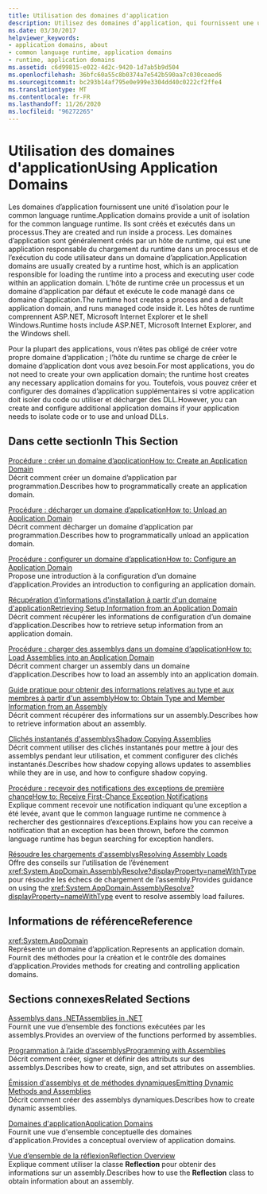 ```yaml
---
title: Utilisation des domaines d'application
description: Utilisez des domaines d’application, qui fournissent une unité d’isolation pour le common language runtime (CLR). Les domaines d’application sont créés et exécutés à l’intérieur d’un processus.
ms.date: 03/30/2017
helpviewer_keywords:
- application domains, about
- common language runtime, application domains
- runtime, application domains
ms.assetid: c6d99815-e022-4d2c-9420-1d7ab5b9d504
ms.openlocfilehash: 36bfc60a55c8b0374a7e542b590aa7c030ceaed6
ms.sourcegitcommit: bc293b14af795e0e999e3304dd40c0222cf2ffe4
ms.translationtype: MT
ms.contentlocale: fr-FR
ms.lasthandoff: 11/26/2020
ms.locfileid: "96272265"
---
```

# <a name="using-application-domains"></a><span data-ttu-id="0195c-104">Utilisation des domaines d'application</span><span class="sxs-lookup"><span data-stu-id="0195c-104">Using Application Domains</span></span>

<span data-ttu-id="0195c-105">Les domaines d’application fournissent une unité d’isolation pour le common language runtime.</span><span class="sxs-lookup"><span data-stu-id="0195c-105">Application domains provide a unit of isolation for the common language runtime.</span></span> <span data-ttu-id="0195c-106">Ils sont créés et exécutés dans un processus.</span><span class="sxs-lookup"><span data-stu-id="0195c-106">They are created and run inside a process.</span></span> <span data-ttu-id="0195c-107">Les domaines d’application sont généralement créés par un hôte de runtime, qui est une application responsable du chargement du runtime dans un processus et de l’exécution du code utilisateur dans un domaine d’application.</span><span class="sxs-lookup"><span data-stu-id="0195c-107">Application domains are usually created by a runtime host, which is an application responsible for loading the runtime into a process and executing user code within an application domain.</span></span> <span data-ttu-id="0195c-108">L’hôte de runtime crée un processus et un domaine d’application par défaut et exécute le code managé dans ce domaine d’application.</span><span class="sxs-lookup"><span data-stu-id="0195c-108">The runtime host creates a process and a default application domain, and runs managed code inside it.</span></span> <span data-ttu-id="0195c-109">Les hôtes de runtime comprennent ASP.NET, Microsoft Internet Explorer et le shell Windows.</span><span class="sxs-lookup"><span data-stu-id="0195c-109">Runtime hosts include ASP.NET, Microsoft Internet Explorer, and the Windows shell.</span></span>  
  
<span data-ttu-id="0195c-110">Pour la plupart des applications, vous n’êtes pas obligé de créer votre propre domaine d’application ; l’hôte du runtime se charge de créer le domaine d’application dont vous avez besoin.</span><span class="sxs-lookup"><span data-stu-id="0195c-110">For most applications, you do not need to create your own application domain; the runtime host creates any necessary application domains for you.</span></span> <span data-ttu-id="0195c-111">Toutefois, vous pouvez créer et configurer des domaines d’application supplémentaires si votre application doit isoler du code ou utiliser et décharger des DLL.</span><span class="sxs-lookup"><span data-stu-id="0195c-111">However, you can create and configure additional application domains if your application needs to isolate code or to use and unload DLLs.</span></span>  
  
## <a name="in-this-section"></a><span data-ttu-id="0195c-112">Dans cette section</span><span class="sxs-lookup"><span data-stu-id="0195c-112">In This Section</span></span>  

[<span data-ttu-id="0195c-113">Procédure : créer un domaine d’application</span><span class="sxs-lookup"><span data-stu-id="0195c-113">How to: Create an Application Domain</span></span>](how-to-create-an-application-domain.md)  
<span data-ttu-id="0195c-114">Décrit comment créer un domaine d’application par programmation.</span><span class="sxs-lookup"><span data-stu-id="0195c-114">Describes how to programmatically create an application domain.</span></span>  
  
[<span data-ttu-id="0195c-115">Procédure : décharger un domaine d’application</span><span class="sxs-lookup"><span data-stu-id="0195c-115">How to: Unload an Application Domain</span></span>](how-to-unload-an-application-domain.md)  
<span data-ttu-id="0195c-116">Décrit comment décharger un domaine d’application par programmation.</span><span class="sxs-lookup"><span data-stu-id="0195c-116">Describes how to programmatically unload an application domain.</span></span>  
  
[<span data-ttu-id="0195c-117">Procédure : configurer un domaine d’application</span><span class="sxs-lookup"><span data-stu-id="0195c-117">How to: Configure an Application Domain</span></span>](how-to-configure-an-application-domain.md)  
<span data-ttu-id="0195c-118">Propose une introduction à la configuration d’un domaine d’application.</span><span class="sxs-lookup"><span data-stu-id="0195c-118">Provides an introduction to configuring an application domain.</span></span>  
  
[<span data-ttu-id="0195c-119">Récupération d'informations d'installation à partir d'un domaine d'application</span><span class="sxs-lookup"><span data-stu-id="0195c-119">Retrieving Setup Information from an Application Domain</span></span>](retrieve-setup-information.md)  
<span data-ttu-id="0195c-120">Décrit comment récupérer les informations de configuration d’un domaine d’application.</span><span class="sxs-lookup"><span data-stu-id="0195c-120">Describes how to retrieve setup information from an application domain.</span></span>  
  
[<span data-ttu-id="0195c-121">Procédure : charger des assemblys dans un domaine d’application</span><span class="sxs-lookup"><span data-stu-id="0195c-121">How to: Load Assemblies into an Application Domain</span></span>](how-to-load-assemblies-into-an-application-domain.md)  
<span data-ttu-id="0195c-122">Décrit comment charger un assembly dans un domaine d’application.</span><span class="sxs-lookup"><span data-stu-id="0195c-122">Describes how to load an assembly into an application domain.</span></span>  
  
[<span data-ttu-id="0195c-123">Guide pratique pour obtenir des informations relatives au type et aux membres à partir d'un assembly</span><span class="sxs-lookup"><span data-stu-id="0195c-123">How to: Obtain Type and Member Information from an Assembly</span></span>](../reflection-and-codedom/get-type-member-information.md)  
<span data-ttu-id="0195c-124">Décrit comment récupérer des informations sur un assembly.</span><span class="sxs-lookup"><span data-stu-id="0195c-124">Describes how to retrieve information about an assembly.</span></span>  
  
[<span data-ttu-id="0195c-125">Clichés instantanés d'assemblys</span><span class="sxs-lookup"><span data-stu-id="0195c-125">Shadow Copying Assemblies</span></span>](shadow-copy-assemblies.md)  
<span data-ttu-id="0195c-126">Décrit comment utiliser des clichés instantanés pour mettre à jour des assemblys pendant leur utilisation, et comment configurer des clichés instantanés.</span><span class="sxs-lookup"><span data-stu-id="0195c-126">Describes how shadow copying allows updates to assemblies while they are in use, and how to configure shadow copying.</span></span>  
  
[<span data-ttu-id="0195c-127">Procédure : recevoir des notifications des exceptions de première chance</span><span class="sxs-lookup"><span data-stu-id="0195c-127">How to: Receive First-Chance Exception Notifications</span></span>](how-to-receive-first-chance-exception-notifications.md)  
<span data-ttu-id="0195c-128">Explique comment recevoir une notification indiquant qu’une exception a été levée, avant que le common language runtime ne commence à rechercher des gestionnaires d’exceptions.</span><span class="sxs-lookup"><span data-stu-id="0195c-128">Explains how you can receive a notification that an exception has been thrown, before the common language runtime has begun searching for exception handlers.</span></span>  
  
[<span data-ttu-id="0195c-129">Résoudre les chargements d'assemblys</span><span class="sxs-lookup"><span data-stu-id="0195c-129">Resolving Assembly Loads</span></span>](../../standard/assembly/resolve-loads.md)  
<span data-ttu-id="0195c-130">Offre des conseils sur l’utilisation de l’événement <xref:System.AppDomain.AssemblyResolve?displayProperty=nameWithType> pour résoudre les échecs de chargement de l’assembly.</span><span class="sxs-lookup"><span data-stu-id="0195c-130">Provides guidance on using the <xref:System.AppDomain.AssemblyResolve?displayProperty=nameWithType> event to resolve assembly load failures.</span></span>  
  
## <a name="reference"></a><span data-ttu-id="0195c-131">Informations de référence</span><span class="sxs-lookup"><span data-stu-id="0195c-131">Reference</span></span>  

<xref:System.AppDomain>  
<span data-ttu-id="0195c-132">Représente un domaine d’application.</span><span class="sxs-lookup"><span data-stu-id="0195c-132">Represents an application domain.</span></span> <span data-ttu-id="0195c-133">Fournit des méthodes pour la création et le contrôle des domaines d’application.</span><span class="sxs-lookup"><span data-stu-id="0195c-133">Provides methods for creating and controlling application domains.</span></span>  
  
## <a name="related-sections"></a><span data-ttu-id="0195c-134">Sections connexes</span><span class="sxs-lookup"><span data-stu-id="0195c-134">Related Sections</span></span>  

[<span data-ttu-id="0195c-135">Assemblys dans .NET</span><span class="sxs-lookup"><span data-stu-id="0195c-135">Assemblies in .NET</span></span>](../../standard/assembly/index.md)  
<span data-ttu-id="0195c-136">Fournit une vue d’ensemble des fonctions exécutées par les assemblys.</span><span class="sxs-lookup"><span data-stu-id="0195c-136">Provides an overview of the functions performed by assemblies.</span></span>  
  
[<span data-ttu-id="0195c-137">Programmation à l’aide d’assemblys</span><span class="sxs-lookup"><span data-stu-id="0195c-137">Programming with Assemblies</span></span>](../../standard/assembly/index.md)  
<span data-ttu-id="0195c-138">Décrit comment créer, signer et définir des attributs sur des assemblys.</span><span class="sxs-lookup"><span data-stu-id="0195c-138">Describes how to create, sign, and set attributes on assemblies.</span></span>  
  
[<span data-ttu-id="0195c-139">Émission d'assemblys et de méthodes dynamiques</span><span class="sxs-lookup"><span data-stu-id="0195c-139">Emitting Dynamic Methods and Assemblies</span></span>](../reflection-and-codedom/emitting-dynamic-methods-and-assemblies.md)  
<span data-ttu-id="0195c-140">Décrit comment créer des assemblys dynamiques.</span><span class="sxs-lookup"><span data-stu-id="0195c-140">Describes how to create dynamic assemblies.</span></span>  
  
[<span data-ttu-id="0195c-141">Domaines d'application</span><span class="sxs-lookup"><span data-stu-id="0195c-141">Application Domains</span></span>](application-domains.md)  
<span data-ttu-id="0195c-142">Fournit une vue d'ensemble conceptuelle des domaines d'application.</span><span class="sxs-lookup"><span data-stu-id="0195c-142">Provides a conceptual overview of application domains.</span></span>  
  
[<span data-ttu-id="0195c-143">Vue d’ensemble de la réflexion</span><span class="sxs-lookup"><span data-stu-id="0195c-143">Reflection Overview</span></span>](../reflection-and-codedom/reflection.md)  
<span data-ttu-id="0195c-144">Explique comment utiliser la classe **Reflection** pour obtenir des informations sur un assembly.</span><span class="sxs-lookup"><span data-stu-id="0195c-144">Describes how to use the **Reflection** class to obtain information about an assembly.</span></span>
